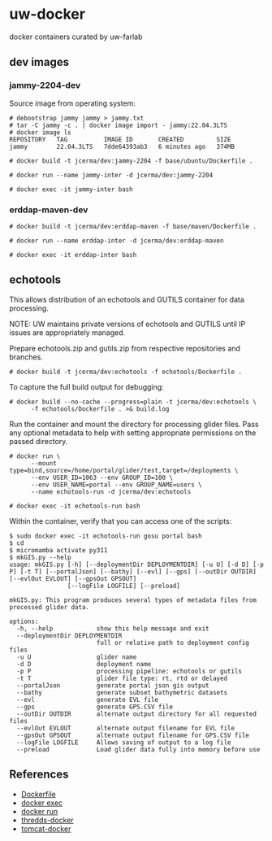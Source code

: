 # uw-docker
docker containers curated by uw-farlab

## dev images

### jammy-2204-dev

Source image from operating system:
```
# debootstrap jammy jammy > jammy.txt
# tar -C jammy -c . | docker image import - jammy:22.04.3LTS
# docker image ls
REPOSITORY   TAG          IMAGE ID       CREATED         SIZE
jammy        22.04.3LTS   7dde64393ab3   6 minutes ago   374MB
```

```
# docker build -t jcerma/dev:jammy-2204 -f base/ubuntu/Dockerfile .
```

```
# docker run --name jammy-inter -d jcerma/dev:jammy-2204
```

```
# docker exec -it jammy-inter bash
```

### erddap-maven-dev

```
# docker build -t jcerma/dev:erddap-maven -f base/maven/Dockerfile .
```

```
# docker run --name erddap-inter -d jcerma/dev:erddap-maven
```

```
# docker exec -it erddap-inter bash
```

## echotools

This allows distribution of an echotools and GUTILS container for data
processing.

NOTE: UW maintains private versions of echotools and GUTILS until
      IP issues are appropriately managed.

Prepare echotools.zip and gutils.zip from respective repositories and
branches.

```
# docker build -t jcerma/dev:echotools -f echotools/Dockerfile .
```

To capture the full build output for debugging:
```
# docker build --no-cache --progress=plain -t jcerma/dev:echotools \
      -f echotools/Dockerfile . >& build.log
```

Run the container and mount the directory for processing glider files.
Pass any optional metadata to help with setting appropriate permissions
on the passed directory.
```
# docker run \
      --mount type=bind,source=/home/portal/glider/test,target=/deployments \
      --env USER_ID=1063 --env GROUP_ID=100 \
      --env USER_NAME=portal --env GROUP_NAME=users \
      --name echotools-run -d jcerma/dev:echotools
```

```
# docker exec -it echotools-run bash
```

Within the container, verify that you can access one of the
scripts:
```
$ sudo docker exec -it echotools-run gosu portal bash
$ cd
$ micromamba activate py311
$ mkGIS.py --help
usage: mkGIS.py [-h] [--deploymentDir DEPLOYMENTDIR] [-u U] [-d D] [-p P] [-t T] [--portalJson] [--bathy] [--evl] [--gps] [--outDir OUTDIR] [--evlOut EVLOUT] [--gpsOut GPSOUT]
                [--logFile LOGFILE] [--preload]

mkGIS.py: This program produces several types of metadata files from processed glider data.

options:
  -h, --help            show this help message and exit
  --deploymentDir DEPLOYMENTDIR
                        full or relative path to deployment config files
  -u U                  glider name
  -d D                  deployment name
  -p P                  processing pipeline: echotools or gutils
  -t T                  glider file type: rt, rtd or delayed
  --portalJson          generate portal json gis output
  --bathy               generate subset bathymetric datasets
  --evl                 generate EVL file
  --gps                 generate GPS.CSV file
  --outDir OUTDIR       alternate output directory for all requested files
  --evlOut EVLOUT       alternate output filename for EVL file
  --gpsOut GPSOUT       alternate output filename for GPS.CSV file
  --logFile LOGFILE     Allows saving of output to a log file
  --preload             Load glider data fully into memory before use
```

## References

 * [Dockerfile](https://docs.docker.com/reference/dockerfile/)
 * [docker exec](https://docs.docker.com/reference/cli/docker/container/exec/)
 * [docker run](https://docs.docker.com/reference/cli/docker/container/run/)
 * [thredds-docker](https://github.com/Unidata/thredds-docker)
 * [tomcat-docker](https://github.com/Unidata/tomcat-docker)
